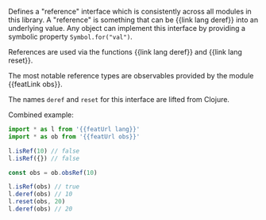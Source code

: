 Defines a "reference" interface which is consistently across all modules in this library. A "reference" is something that can be {{link lang deref}} into an underlying value. Any object can implement this interface by providing a symbolic property `Symbol.for("val")`.

References are used via the functions {{link lang deref}} and {{link lang reset}}.

The most notable reference types are observables provided by the module {{featLink obs}}.

The names `deref` and `reset` for this interface are lifted from Clojure.

Combined example:

```js
import * as l from '{{featUrl lang}}'
import * as ob from '{{featUrl obs}}'

l.isRef(10) // false
l.isRef({}) // false

const obs = ob.obsRef(10)

l.isRef(obs) // true
l.deref(obs) // 10
l.reset(obs, 20)
l.deref(obs) // 20
```
